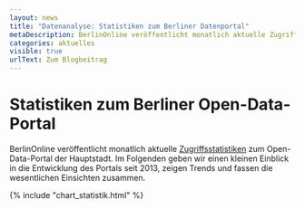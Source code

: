 ```yaml
---
layout: news
title: "Datenanalyse: Statistiken zum Berliner Datenportal"
metaDescription: BerlinOnline veröffentlicht monatlich aktuelle Zugriffsstatistiken zum Open-Data-Portal der Hauptstadt. Wie hat sich das Portal seit 2013 entwickelt? Was sind Trends und wesentliche Erkenntnisse? Wir haben uns die Statistiken angeguckt.
categories: aktuelles
visible: true
urlText: Zum Blogbeitrag
---
```


# Statistiken zum Berliner Open-Data-Portal

BerlinOnline veröffentlicht monatlich aktuelle <a href="https://daten.berlin.de/datensaetze/zugriffsstatistik-datenberlinde">Zugriffsstatistiken</a> zum Open-Data-Portal der Hauptstadt. Im Folgenden geben wir einen kleinen Einblick in die Entwicklung des Portals seit 2013, zeigen Trends und fassen die wesentlichen Einsichten zusammen.

{% include "chart_statistik.html" %}
